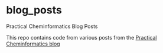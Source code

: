 # blog_posts
Practical Cheminformatics Blog Posts

This repo contains code from various posts from the [Practical Cheminformatics blog](https://practicalcheminformatics.blogspot.com)

